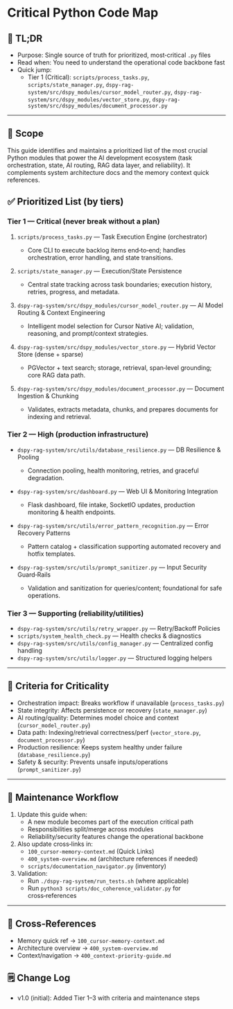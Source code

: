 <!-- CONTEXT_REFERENCE: 400_context-priority-guide.md -->
<!-- MODULE_REFERENCE: 100_cursor-memory-context.md -->
<!-- MODULE_REFERENCE: 400_system-overview.md -->

# Critical Python Code Map

## 🔎 TL;DR

- Purpose: Single source of truth for prioritized, most‑critical `.py` files
- Read when: You need to understand the operational code backbone fast
- Quick jump:
  - Tier 1 (Critical): `scripts/process_tasks.py`, `scripts/state_manager.py`, `dspy-rag-system/src/dspy_modules/cursor_model_router.py`, `dspy-rag-system/src/dspy_modules/vector_store.py`, `dspy-rag-system/src/dspy_modules/document_processor.py`

---

## 🎯 Scope

This guide identifies and maintains a prioritized list of the most crucial Python modules that power the AI development ecosystem (task orchestration, state, AI routing, RAG data layer, and reliability). It complements system architecture docs and the memory context quick references.

## ✅ Prioritized List (by tiers)

### Tier 1 — Critical (never break without a plan)

1. `scripts/process_tasks.py` — Task Execution Engine (orchestrator)
   - Core CLI to execute backlog items end‑to‑end; handles orchestration, error handling, and state transitions.

2. `scripts/state_manager.py` — Execution/State Persistence
   - Central state tracking across task boundaries; execution history, retries, progress, and metadata.

3. `dspy-rag-system/src/dspy_modules/cursor_model_router.py` — AI Model Routing & Context Engineering
   - Intelligent model selection for Cursor Native AI; validation, reasoning, and prompt/context strategies.

4. `dspy-rag-system/src/dspy_modules/vector_store.py` — Hybrid Vector Store (dense + sparse)
   - PGVector + text search; storage, retrieval, span‑level grounding; core RAG data path.

5. `dspy-rag-system/src/dspy_modules/document_processor.py` — Document Ingestion & Chunking
   - Validates, extracts metadata, chunks, and prepares documents for indexing and retrieval.

### Tier 2 — High (production infrastructure)

- `dspy-rag-system/src/utils/database_resilience.py` — DB Resilience & Pooling
  - Connection pooling, health monitoring, retries, and graceful degradation.

- `dspy-rag-system/src/dashboard.py` — Web UI & Monitoring Integration
  - Flask dashboard, file intake, SocketIO updates, production monitoring & health endpoints.

- `dspy-rag-system/src/utils/error_pattern_recognition.py` — Error Recovery Patterns
  - Pattern catalog + classification supporting automated recovery and hotfix templates.

- `dspy-rag-system/src/utils/prompt_sanitizer.py` — Input Security Guard‑Rails
  - Validation and sanitization for queries/content; foundational for safe operations.

### Tier 3 — Supporting (reliability/utilities)

- `dspy-rag-system/src/utils/retry_wrapper.py` — Retry/Backoff Policies
- `scripts/system_health_check.py` — Health checks & diagnostics
- `dspy-rag-system/src/utils/config_manager.py` — Centralized config handling
- `dspy-rag-system/src/utils/logger.py` — Structured logging helpers

---

## 🧭 Criteria for Criticality

- Orchestration impact: Breaks workflow if unavailable (`process_tasks.py`)
- State integrity: Affects persistence or recovery (`state_manager.py`)
- AI routing/quality: Determines model choice and context (`cursor_model_router.py`)
- Data path: Indexing/retrieval correctness/perf (`vector_store.py`, `document_processor.py`)
- Production resilience: Keeps system healthy under failure (`database_resilience.py`)
- Safety & security: Prevents unsafe inputs/operations (`prompt_sanitizer.py`)

---

## 🔄 Maintenance Workflow

1) Update this guide when:
   - A new module becomes part of the execution critical path
   - Responsibilities split/merge across modules
   - Reliability/security features change the operational backbone
2) Also update cross‑links in:
   - `100_cursor-memory-context.md` (Quick Links)
   - `400_system-overview.md` (architecture references if needed)
   - `scripts/documentation_navigator.py` (inventory)
3) Validation:
   - Run `./dspy-rag-system/run_tests.sh` (where applicable)
   - Run `python3 scripts/doc_coherence_validator.py` for cross‑references

---

## 🔗 Cross‑References

- Memory quick ref → `100_cursor-memory-context.md`
- Architecture overview → `400_system-overview.md`
- Context/navigation → `400_context-priority-guide.md`

## 🗒️ Change Log

- v1.0 (initial): Added Tier 1–3 with criteria and maintenance steps
